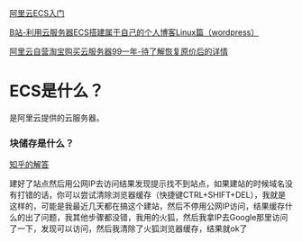 
[阿里云ECS入门](https://www.bilibili.com/video/BV1bb411v7HS?from=search&seid=12893848925543388142)

[B站-利用云服务器ECS搭建属于自己的个人博客Linux篇（wordpress）](https://www.bilibili.com/video/BV1p4411J7Cj?from=search&seid=12893848925543388142)

[阿里云自营淘宝购买云服务器99一年-待了解恢复原价后的详情](https://detail.tmall.com/item.htm?spm=a230r.1.14.6.142876cciSpXjA&id=611079253544&ns=1&abbucket=14&skuId=4300703616626)


# ECS是什么？
是阿里云提供的云服务器。


### 块储存是什么？
[知乎的解答](https://www.zhihu.com/question/21536660)


建好了站点然后用公网IP去访问结果发现提示找不到站点，如果建站的时候域名没有打错的话，你可以尝试清除浏览器缓存（快捷键CTRL+SHIFT+DEL），我就是这样的，可能是我最近几天都在搞这个建站，然后不停用公网IP访问，结果缓存什么的出了问题，我其他步骤都没错，我用的火狐，然后我拿IP去Google那里访问了一下，发现可以访问，然后我清除了火狐浏览器缓存，结果就ok了